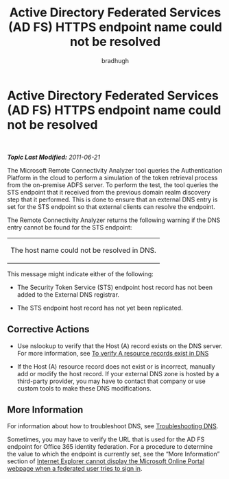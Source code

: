 ﻿---
title: Active Directory Federated Services (AD FS) HTTPS endpoint name could not be resolved
author: bradhugh
ms.author: bradhugh
manager: tpolitis
audience: ITPro 
ms.topic: article 
ms.service: remote-connect-tool
localization_priority: Normal
description: 
---

<div data-xmlns="http://www.w3.org/1999/xhtml">

<div class="topic" data-xmlns="http://www.w3.org/1999/xhtml" data-msxsl="urn:schemas-microsoft-com:xslt" data-cs="http://msdn.microsoft.com/en-us/">

<div data-asp="http://msdn2.microsoft.com/asp">

# Active Directory Federated Services (AD FS) HTTPS endpoint name could not be resolved

</div>

<div id="mainSection">

<div id="mainBody">

<span> </span>

_**Topic Last Modified:** 2011-06-21_

The Microsoft Remote Connectivity Analyzer tool queries the Authentication Platform in the cloud to perform a simulation of the token retrieval process from the on-premise ADFS server. To perform the test, the tool queries the STS endpoint that it received from the previous domain realm discovery step that it performed. This is done to ensure that an external DNS entry is set for the STS endpoint so that external clients can resolve the endpoint.

The Remote Connectivity Analyzer returns the following warning if the DNS entry cannot be found for the STS endpoint:


<table>
<colgroup>
<col style="width: 100%" />
</colgroup>
<tbody>
<tr class="odd">
<td><p>The host name could not be resolved in DNS.</p></td>
</tr>
</tbody>
</table>

This message might indicate either of the following:

  - The Security Token Service (STS) endpoint host record has not been added to the External DNS registrar.

  - The STS endpoint host record has not yet been replicated.

<div>

## Corrective Actions

  - Use nslookup to verify that the Host (A) record exists on the DNS server. For more information, see [To verify A resource records exist in DNS](http://go.microsoft.com/fwlink/?linkid=63001)

  - If the Host (A) resource record does not exist or is incorrect, manually add or modify the host record. If your external DNS zone is hosted by a third-party provider, you may have to contact that company or use custom tools to make these DNS modifications.

<div>

## More Information

For information about how to troubleshoot DNS, see [Troubleshooting DNS](http://go.microsoft.com/fwlink/?linkid=63003).

Sometimes, you may have to verify the URL that is used for the AD FS endpoint for Office 365 identity federation. For a procedure to determine the value to which the endpoint is currently set, see the “More Information” section of [Internet Explorer cannot display the Microsoft Online Portal webpage when a federated user tries to sign in](http://support.microsoft.com/kb/2419389).

</div>

</div>

</div>

<span> </span>

</div>

</div>

</div>

